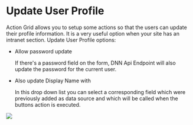# Update User Profile

Action Grid allows you to setup some actions so that the users can update their profile information. It is a very useful option when your site has an intranet section. Update User Profile options:
* Allow password update

  If there's a password field on the form, DNN Api Endpoint will also update the password for the current user.
* Also update Display Name with
  
  In this drop down list you can select a corresponding field which were previously added as data source and which will be called when the buttons action is executed. 

![](assets/update-user-profile.png)
